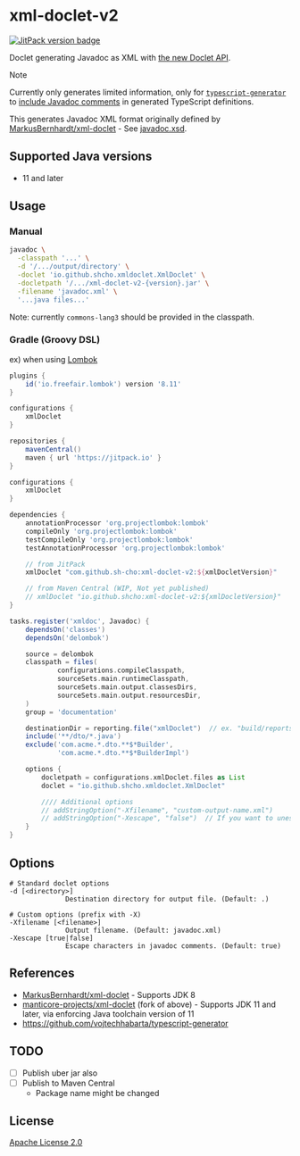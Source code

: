 # xml-doclet-v2

[![JitPack version badge](https://jitpack.io/v/sh-cho/xml-doclet-v2.svg)](https://jitpack.io/#sh-cho/xml-doclet-v2)

Doclet generating Javadoc as XML with [the new Doclet API](https://openjdk.org/groups/compiler/using-new-doclet.html).

> [!NOTE]
>
> Currently only generates limited information, only for [`typescript-generator`](https://github.com/vojtechhabarta/typescript-generator) to [include Javadoc comments](https://github.com/vojtechhabarta/typescript-generator/wiki/Javadoc) in generated TypeScript definitions.


This generates Javadoc XML format originally defined by [MarkusBernhardt/xml-doclet](https://github.com/MarkusBernhardt/xml-doclet) - See [javadoc.xsd](https://github.com/MarkusBernhardt/xml-doclet/blob/6bb0cc1ff82b2e20787b93252c6b294d0eb31622/src/main/xjc/javadoc.xsd).

## Supported Java versions
- 11 and later

## Usage

### Manual
```sh
javadoc \
  -classpath '...' \
  -d '/.../output/directory' \
  -doclet 'io.github.shcho.xmldoclet.XmlDoclet' \
  -docletpath '/.../xml-doclet-v2-{version}.jar' \
  -filename 'javadoc.xml' \
  '...java files...'
```

Note: currently `commons-lang3` should be provided in the classpath.

### Gradle (Groovy DSL)
ex) when using [Lombok](https://projectlombok.org/)
```groovy
plugins {
    id('io.freefair.lombok') version '8.11'
}

configurations {
    xmlDoclet
}

repositories {
    mavenCentral()
    maven { url 'https://jitpack.io' }
}

configurations {
    xmlDoclet
}

dependencies {
    annotationProcessor 'org.projectlombok:lombok'
    compileOnly 'org.projectlombok:lombok'
    testCompileOnly 'org.projectlombok:lombok'
    testAnnotationProcessor 'org.projectlombok:lombok'

    // from JitPack
    xmlDoclet "com.github.sh-cho:xml-doclet-v2:${xmlDocletVersion}"

    // from Maven Central (WIP, Not yet published)
    // xmlDoclet "io.github.shcho:xml-doclet-v2:${xmlDocletVersion}"
}

tasks.register('xmldoc', Javadoc) {
    dependsOn('classes')
    dependsOn('delombok')

    source = delombok
    classpath = files(
            configurations.compileClasspath,
            sourceSets.main.runtimeClasspath,
            sourceSets.main.output.classesDirs,
            sourceSets.main.output.resourcesDir,
    )
    group = 'documentation'

    destinationDir = reporting.file("xmlDoclet")  // ex. "build/reports/xmlDoclet/javadoc.xml"
    include('**/dto/*.java')
    exclude('com.acme.*.dto.**$*Builder',
            'com.acme.*.dto.**$*BuilderImpl')

    options {
        docletpath = configurations.xmlDoclet.files as List
        doclet = "io.github.shcho.xmldoclet.XmlDoclet"

        //// Additional options
        // addStringOption("-Xfilename", "custom-output-name.xml")
        // addStringOption("-Xescape", "false")  // If you want to unescape strings in Javadoc comments
    }
}

```

## Options
```
# Standard doclet options
-d [<directory>]
              Destination directory for output file. (Default: .)

# Custom options (prefix with -X)
-Xfilename [<filename>]
              Output filename. (Default: javadoc.xml)
-Xescape [true|false]
              Escape characters in javadoc comments. (Default: true)
```

## References
- [MarkusBernhardt/xml-doclet](https://github.com/MarkusBernhardt/xml-doclet) - Supports JDK 8
- [manticore-projects/xml-doclet](https://github.com/manticore-projects/xml-doclet) (fork of above) - Supports JDK 11 and later, via enforcing Java toolchain version of 11
- https://github.com/vojtechhabarta/typescript-generator

## TODO
- [ ] Publish uber jar also
- [ ] Publish to Maven Central
  - Package name might be changed

## License
[Apache License 2.0](LICENSE)
